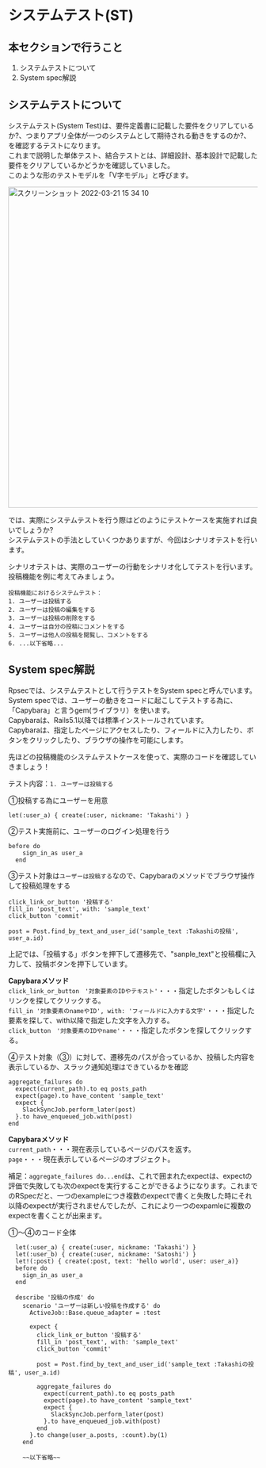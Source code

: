 # システムテスト(ST)
## 本セクションで行うこと
1. システムテストについて
2. System spec解説


## システムテストについて

システムテスト(System Test)は、要件定義書に記載した要件をクリアしているか?、つまりアプリ全体が一つのシステムとして期待される動きをするのか?、　　
を確認するテストになります。  
これまで説明した単体テスト、結合テストとは、詳細設計、基本設計で記載した要件をクリアしているかどうかを確認していました。  
このような形のテストモデルを「V字モデル」と呼びます。

<img width="648" alt="スクリーンショット 2022-03-21 15 34 10" src="https://user-images.githubusercontent.com/52161269/159214576-b1c97d34-531e-42b1-a467-2461a0dc8bfe.png">

では、実際にシステムテストを行う際はどのようにテストケースを実施すれば良いでしょうか?  
システムテストの手法としていくつかありますが、今回はシナリオテストを行います。

シナリオテストは、実際のユーザーの行動をシナリオ化してテストを行います。  
投稿機能を例に考えてみましょう。  

```
投稿機能におけるシステムテスト：
1. ユーザーは投稿する
2. ユーザーは投稿の編集をする
3. ユーザーは投稿の削除をする
4. ユーザーは自分の投稿にコメントをする
5. ユーザーは他人の投稿を閲覧し、コメントをする
6. ...以下省略...
```

## System spec解説

Rpsecでは、システムテストとして行うテストをSystem specと呼んでいます。
System specでは、ユーザーの動きをコードに起こしてテストする為に、「Capybara」と言うgem(ライブラリ）を使います。  
Capybaraは、Rails5.1以降では標準インストールされています。  
Capybaraは、指定したページにアクセスしたり、フィールドに入力したり、ボタンをクリックしたり、ブラウザの操作を可能にします。


先ほどの投稿機能のシステムテストケースを使って、実際のコードを確認していきましょう！

テスト内容：`1. ユーザーは投稿する`

①投稿する為にユーザーを用意
```
let(:user_a) { create(:user, nickname: 'Takashi') }
```

②テスト実施前に、ユーザーのログイン処理を行う
```
before do
    sign_in_as user_a
  end
```

③テスト対象は`ユーザーは投稿する`なので、Capybaraのメソッドでブラウザ操作して投稿処理をする  
```
click_link_or_button '投稿する'
fill_in 'post_text', with: 'sample_text'
click_button 'commit'

post = Post.find_by_text_and_user_id('sample_text :Takashiの投稿', user_a.id)
```

上記では、「投稿する」ボタンを押下して遷移先で、"sanple_text"と投稿欄に入力して、投稿ボタンを押下しています。

**Capybaraメソッド**  
`click_link_or_button　'対象要素のIDやテキスト'`・・・指定したボタンもしくはリンクを探してクリックする。  
`fill_in '対象要素のnameやID', with: 'フィールドに入力する文字'`・・・指定した要素を探して、with以降で指定した文字を入力する。  
`click_button　'対象要素のIDやname'`・・・指定したボタンを探してクリックする。  

④テスト対象（③）に対して、遷移先のパスが合っているか、投稿した内容を表示しているか、スラック通知処理はできているかを確認
```
aggregate_failures do
  expect(current_path).to eq posts_path
  expect(page).to have_content 'sample_text'
  expect {
    SlackSyncJob.perform_later(post)
  }.to have_enqueued_job.with(post)
end
```

**Capybaraメソッド**  
`current_path`・・・現在表示しているページのパスを返す。  
`page`・・・現在表示しているページのオブジェクト。

補足：`aggregate_failures do...end`は、これで囲まれたexpectは、expectの評価で失敗しても次のexpectを実行することができるようになります。これまでのRSpecだと、一つのexampleにつき複数のexpectで書くと失敗した時にそれ以降のexpectが実行されませんでしたが、これにより一つのexpamleに複数のexpectを書くことが出来ます。

①〜④のコード全体
```
  let(:user_a) { create(:user, nickname: 'Takashi') }
  let(:user_b) { create(:user, nickname: 'Satoshi') }
  let!(:post) { create(:post, text: 'hello world', user: user_a)}
  before do
    sign_in_as user_a
  end

  describe '投稿の作成' do
    scenario 'ユーザーは新しい投稿を作成する' do
      ActiveJob::Base.queue_adapter = :test

      expect {
        click_link_or_button '投稿する'
        fill_in 'post_text', with: 'sample_text'
        click_button 'commit'

        post = Post.find_by_text_and_user_id('sample_text :Takashiの投稿', user_a.id)

        aggregate_failures do
          expect(current_path).to eq posts_path
          expect(page).to have_content 'sample_text'
          expect {
            SlackSyncJob.perform_later(post)
          }.to have_enqueued_job.with(post)
        end
      }.to change(user_a.posts, :count).by(1)
    end
    
    ~~以下省略~~












